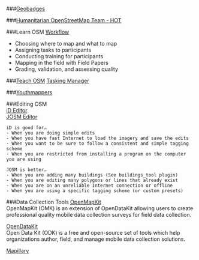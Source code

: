 ###[Geobadges](http://geobadges.org/#!/enterprise)  

###[Humanitarian OpenStreetMap Team - HOT](https://hotosm.org/)  


###Learn OSM
[Workflow](http://teachosm.org/en/workflow/workflow1) 
- Choosing where to map and what to map
- Assigning tasks to participants
- Conducting training for participants
- Mapping in the field with Field Papers
- Grading, validation, and assessing quality
 

###[Teach OSM](http://teachosm.org/en/)
[Tasking Manager](http://learnosm.org/en/coordination/tasking-manager/) 

###[Youthmappers](http://www.youthmappers.org/)

###Editing OSM  
[iD Editor](http://learnosm.org/en/beginner/id-editor/)  
[JOSM Editor](https://josm.openstreetmap.de/wiki/Introduction)  

    iD is good for…  
    - When you are doing simple edits
    - When you have fast Internet to load the imagery and save the edits
    - When you want to be sure to follow a consistent and simple tagging scheme
    - When you are restricted from installing a program on the computer you are using  

    JOSM is better…  
    - When you are adding many buildings (See buildings_tool plugin)
    - When you are editing many polygons or lines that already exist
    - When you are on an unreliable Internet connection or offline
    - When you are using a specific tagging scheme (or custom presets)

###Data Collection Tools
[OpenMapKit](http://openmapkit.org/index.html)  
 OpenMapKit (OMK) is an extension of OpenDataKit allowing users to create professional quality mobile data collection surveys for field data collection.  
 
 [OpenDataKit](https://opendatakit.org/)  
 Open Data Kit (ODK) is a free and open-source set of tools which help organizations author, field, and manage mobile data collection solutions.  
 
 [Mapillary](https://www.mapillary.com/map)
 
 


